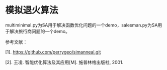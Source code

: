 # 模拟退火算法

multiminimal.py为SA用于解决函数优化问题的一个demo，salesman.py为SA用于解决旅行商问题的一个demo。

参考文献：

[1]. <https://github.com/perrygeo/simanneal.git>

[2]. 王凌. 智能优化算法及其应用[M]. 施普林格出版社, 2001.
